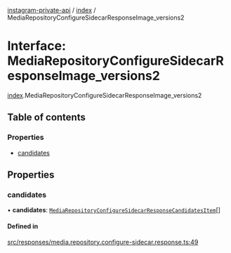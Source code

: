 [instagram-private-api](../../README.md) / [index](../../modules/index.md) / MediaRepositoryConfigureSidecarResponseImage_versions2

# Interface: MediaRepositoryConfigureSidecarResponseImage\_versions2

[index](../../modules/index.md).MediaRepositoryConfigureSidecarResponseImage_versions2

## Table of contents

### Properties

- [candidates](MediaRepositoryConfigureSidecarResponseImage_versions2.md#candidates)

## Properties

### candidates

• **candidates**: [`MediaRepositoryConfigureSidecarResponseCandidatesItem`](MediaRepositoryConfigureSidecarResponseCandidatesItem.md)[]

#### Defined in

[src/responses/media.repository.configure-sidecar.response.ts:49](https://github.com/Nerixyz/instagram-private-api/blob/0e0721c/src/responses/media.repository.configure-sidecar.response.ts#L49)

